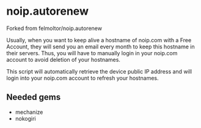 noip.autorenew
==============

Forked from felmoltor/noip.autorenew

Usually, when you want to keep alive a hostname of noip.com with a Free Account, they will send you an email every month
to keep this hostname in their servers. Thus, you will have to manually login in your noip.com account to avoid deletion of your hostnames.

This script will automatically retrieve the device public IP address and will login into your noip.com account to 
refresh your hostnames.

Needed gems
-----------

- mechanize
- nokogiri

